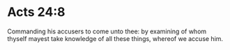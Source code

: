 # Acts 24:8

Commanding his accusers to come unto thee: by examining of whom thyself mayest take knowledge of all these things, whereof we accuse him.